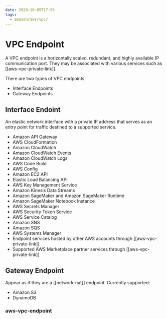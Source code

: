 ```yaml
---
date: 2020-10-05T17:56
tags:
  - amazon/aws/vpc/
---
```


# VPC Endpoint


A VPC endpoint is a horizontally scaled, redundant, and highly available IP communication port. They may be associated
with various services such as [[aws-vpc-private-link]].

There are two types of VPC endpoints:
* Interface Endpoints
* Gateway Endpoints


## Interface Endoint

An elastic network interface with a private IP address that
serves as an entry point for traffic destined to a supported service.

* Amazon API Gateway
* AWS CloudFormation
* Amazon CloudWatch
* Amazon CloudWatch Events
* Amazon CloudWatch Logs
* AWS Code Build
* AWS Config
* Amazon EC2 API
* Elastic Load Balancing API
* AWS Key Management Service
* Amazon Kinesis Data Streams
* Amazon SageMaker and Amazon SageMaker Runtime
* Amazon SageMaker Notebook Instance
* AWS Secrets Manager
* AWS Security Token Service
* AWS Service Catalog
* Amazon SNS
* Amazon SQS
* AWS Systems Manager
* Endpoint services hosted by other AWS accounts through [[aws-vpc-private-link]].
* Supported AWS Marketplace partner services through [[aws-vpc-private-link]]


## Gateway Endpoint

Appear as if they are a [[network-nat]] endpoint. Currently supported:
* Amazon S3
* DynamoDB

### aws-vpc-endpoint